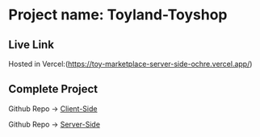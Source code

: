 # Project name: Toyland-Toyshop

## Live Link

Hosted in Vercel:(https://toy-marketplace-server-side-ochre.vercel.app/)

## Complete Project

Github Repo -> [Client-Side](https://github.com/Alamin0x01/Toyland-Toyshop)

Github Repo -> [Server-Side](https://github.com/Alamin0x01/Toyland-Toyshop-Server_Side)
